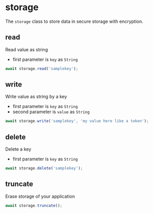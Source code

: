 # storage

The `storage` class to store data in secure storage with encryption.

## read

Read value as string
- first parameter is `key` as `String`

```javascript
await storage.read('samplekey');
```

## write

Write value as string by a key
- first parameter is `key` as `String`
- second parameter is `value` as `String`

```javascript
await storage.write('samplekey', 'my value here like a token');
```

## delete

Delete a key
- first parameter is `key` as `String`

```javascript
await storage.delete('samplekey');
```

## truncate
Erase storage of your application

```javascript
await storage.truncate();
```
